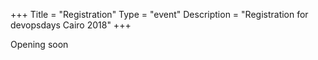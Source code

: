 +++
Title = "Registration"
Type = "event"
Description = "Registration for devopsdays Cairo 2018"
+++

<div style="width:100%; text-align:left;">

Opening soon
</div></div>
</div>
